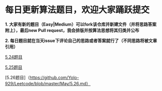 # 每日更新算法题目，欢迎大家踊跃提交

**1. 大家有新的题目（Easy|Medium）可以fork该仓库并新建文件（并将思路答案附上），最后new Pull request，我会排版并按算法思想将其归类并公布**

**2. 每日题目就在当天issue下评论自己的思路或者答案就行了（不同思路将被文章引用）**

[5.24题目](https://github.com/Yolo-929/Leetcode/blob/master/May/5.24.md)

[5.25题目](https://github.com/Yolo-929/Leetcode/blob/master/May/5.25.md)

[5.26题目]（https://github.com/Yolo-929/Leetcode/blob/master/May/5.26.md）
